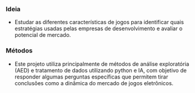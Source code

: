 ### Ideia
- Estudar as diferentes características de jogos para identificar quais estratégias usadas pelas empresas de desenvolvimento e avaliar o potencial de mercado.

### Métodos
- Este projeto utiliza principalmente de métodos de análise exploratória (AED) e tratamento de dados utilizando python e IA, com objetivo de responder algumas perguntas específicas que permitem tirar conclusões como a dinâmica do mercado de jogos eletrônicos.

